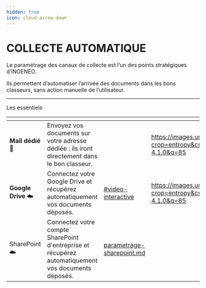 ```yaml
---
hidden: true
icon: cloud-arrow-down
---
```


# COLLECTE AUTOMATIQUE

Le paramétrage des canaux de collecte est l’un des points stratégiques d’INGENEO.&#x20;

Ils permettent d’automatiser l’arrivée des documents dans les bons classeurs, sans action manuelle de l’utilisateur.

***

Les essentiels&#x20;

<table data-view="cards"><thead><tr><th></th><th></th><th data-hidden data-card-target data-type="content-ref"></th><th data-hidden data-type="image"></th></tr></thead><tbody><tr><td> <strong>Mail dédié</strong> <span data-gb-custom-inline data-tag="emoji" data-code="1f4e7">📧</span></td><td>Envoyez vos documents sur votre adresse dédiée : ils iront directement dans le bon classeur.</td><td></td><td><a href="https://images.unsplash.com/photo-1683117927786-f146451082fb?crop=entropy&#x26;cs=srgb&#x26;fm=jpg&#x26;ixid=M3wxOTcwMjR8MHwxfHNlYXJjaHw1fHxtYWlsfGVufDB8fHx8MTc1NDkyMTg4Mnww&#x26;ixlib=rb-4.1.0&#x26;q=85">https://images.unsplash.com/photo-1683117927786-f146451082fb?crop=entropy&#x26;cs=srgb&#x26;fm=jpg&#x26;ixid=M3wxOTcwMjR8MHwxfHNlYXJjaHw1fHxtYWlsfGVufDB8fHx8MTc1NDkyMTg4Mnww&#x26;ixlib=rb-4.1.0&#x26;q=85</a></td></tr><tr><td><strong>Google Drive</strong> <span data-gb-custom-inline data-tag="emoji" data-code="2601">☁️</span></td><td>Connectez votre Google Drive et récupérez automatiquement vos documents déposés.</td><td><a href="parametrage-google-drive.md#video-interactive">#video-interactive</a></td><td><a href="https://images.unsplash.com/photo-1553895501-af9e282e7fc1?crop=entropy&#x26;cs=srgb&#x26;fm=jpg&#x26;ixid=M3wxOTcwMjR8MHwxfHNlYXJjaHwxfHxHT09HTEV8ZW58MHx8fHwxNzU0OTE0NTQ3fDA&#x26;ixlib=rb-4.1.0&#x26;q=85">https://images.unsplash.com/photo-1553895501-af9e282e7fc1?crop=entropy&#x26;cs=srgb&#x26;fm=jpg&#x26;ixid=M3wxOTcwMjR8MHwxfHNlYXJjaHwxfHxHT09HTEV8ZW58MHx8fHwxNzU0OTE0NTQ3fDA&#x26;ixlib=rb-4.1.0&#x26;q=85</a></td></tr><tr><td>SharePoint <span data-gb-custom-inline data-tag="emoji" data-code="2601">☁️</span></td><td>Connectez votre compte SharePoint d'entreprise et récupérez automatiquement vos documents déposés.</td><td><a href="parametrage-sharepoint.md">parametrage-sharepoint.md</a></td><td></td></tr></tbody></table>

